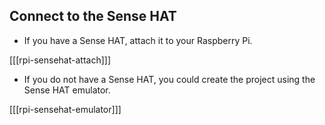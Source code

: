 ## Connect to the Sense HAT

+ If you have a Sense HAT, attach it to your Raspberry Pi.

[[[rpi-sensehat-attach]]]

+ If you do not have a Sense HAT, you could create the project using the Sense HAT emulator.

[[[rpi-sensehat-emulator]]]
